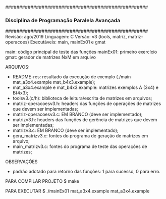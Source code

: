 ###################################################
### Disciplina de Programação Paralela Avançada ###
###################################################
Revisão: ago/2019
Linguagem: C
Versão: v3 (tools, matriz, matriz-operacoes)
Executáveis: main, mainEx01 e gmat

main: código principal de teste das funções
mainEx01: primeiro exercício
gmat: gerador de matrizes NxM em arquivo

ARQUIVOS:
 * README-res: resultado da execução de exemplo (./main mat_a3x4.example mat_b4x3.example);
 * mat_a3x4.example e mat_b4x3.example: matrizes exemplos A (3x4) e B(4x3);
 * toolsv3.(c/h): biblioteca de leitura/escrita de matrizes em arquivos;
 * matriz-operacoesv3.h: headers das funções de operações de matrizes que devem ser implementadas;
 * matriz-operacoesv3.c: EM BRANCO (deve ser implementado);
 * matrizv3.h: headers das funções de gerência de matrizes que devem ser implementadas;
 * matrizv3.c: EM BRANCO (deve ser implementado);
 * gera_matrizv3.c: fontes do programa de geração de matrizes em arquivo;
 * main_matrizv3.c: fontes do programa de teste das operações de matrizes;

OBSERVAÇÕES
 * padrão adotado para retorno das funções: 1 para sucesso, 0 para erro.

PARA COMPILAR PROJETO
 $ make

PARA EXECUTAR
 $ ./mainEx01 mat_a3x4.example mat_a3x4.example
